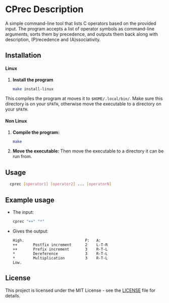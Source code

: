 # CPrec Description
A simple command-line tool that lists C operators based on the provided input. The program accepts a list of operator symbols as command-line arguments, sorts them by precedence, and outputs them back along with description, \(P\)recedence and \(A\)ssociativity. 

## Installation

#### Linux

1. **Install the program**
    ```sh
    make install-linux
    ```
This compiles the program at moves it to `$HOME/.local/bin/`. Make sure this directory is on your `$PATH`, otherwise move the executable to a directory on your `$PATH`.

#### Non Linux

1. **Compile the program:**
    ```sh
    make
    ```

2. **Move the executable:**
Then move the executable to a directory it can be run from.

## Usage
```sh
  cprec [operator1] [operator2] ... [operatorN]
```

## Example usage

- The input:

    ```sh
    cprec "++" "*" 
    ```

- Gives the output:

    ```
    High.                           P:   A:
    ++       Postfix increment      2    L-T-R
    ++       Prefix increment       3    R-T-L
    *        Dereference            3    R-T-L
    *        Multiplication         3    R-T-L
    Low.
    ```

## License

This project is licensed under the MIT License - see the [LICENSE](LICENSE) file for details.